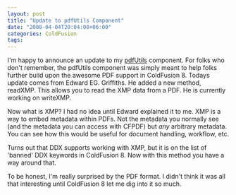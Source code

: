 ```yaml
---
layout: post
title: "Update to pdfUtils Component"
date: "2008-04-04T20:04:00+06:00"
categories: ColdFusion 
tags: 
---
```


I'm happy to announce an update to my <a href="http://pdfutils.riaforge.org">pdfUtils</a> component. For folks who don't remember, the pdfUtils component was simply meant to help folks further build upon the awesome PDF support in ColdFusion 8. Todays update comes from Edward EG. Griffiths. He added a new method, readXMP. This allows you to read the XMP data from a PDF. He is currently working on writeXMP.

Now what is XMP? I had no idea until Edward explained it to me. XMP is a way to embed metadata within PDFs. Not the metadata you normally see (and the metadata you can access with CFPDF) but <i>any</i> arbitrary metadata. You can see how this would be useful for document handling, workflow, etc.

Turns out that DDX supports working with XMP, but it is on the list of 'banned' DDX keywords in ColdFusion 8. Now with this method you have a way around that.

To be honest, I'm really surprised by the PDF format. I didn't think it was all that interesting until ColdFusion 8 let me dig into it so much.